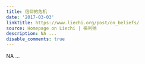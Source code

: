 ```yaml
---
title: 信仰的危机
date: '2017-03-03'
linkTitle: https://www.liechi.org/post/on_beliefs/
source: Homepage on Liechi | 張列弛
description: NA ...
disable_comments: true
---
```

NA ...